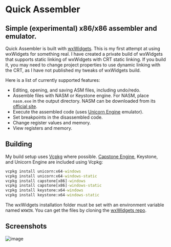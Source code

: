 # Quick Assembler

## Simple (experimental) x86/x86 assembler and emulator.

Quick Assembler is built with [wxWidgets](https://www.wxwidgets.org/downloads/). This is my first attempt at using wxWidgets for something real. I have created a private build of wxWidgets that supports static linking of wxWidgets with CRT static linking. If you build it, you may need to change project properties to use dynamic linking with the CRT, as I have not published my tweaks of wxWidgets build.

Here is a list of currently supported features:

* Editing, opening, and saving ASM files, including undo/redo.
* Assemble files with NASM or Keystone engine. For NASM, place `nasm.exe` in the output directory. NASM can be downloaded from its [official site](https://nasm.us/).
* Execute the assembled code (uses [Unicorn Engine](https://www.unicorn-engine.org/) emulator).
* Set breakpoints in the disassembled code.
* Change register values and memory.
* View registers and memory.

## Building

My build setup uses [Vcpkg](https://vcpkg.io/en/) where possible. [Capstone Engine](https://www.capstone-engine.org/), Keystone, and Unicorn Engine are included using Vcpkg:

```cmd
vcpkg install unicorn:x64-windows
vcpkg install unicorn:x64-windows-static
vcpkg install capstone[x86]-windows
vcpkg install capstone[x86]-windows-static
vcpkg install keystone:x64-windows
vcpkg install keystone:x64-windows-static
```

The wxWidgets installation folder must be set with an environment variable named `WXWIN`. You can get the files by cloning the [wxWidgets repo](https://github.com/wxWidgets/wxWidgets).

## Screenshots

![image](https://github.com/zodiacon/QuickAsm/assets/4227784/b417f6fa-24cd-42ff-8f10-3469c71a4b09)

